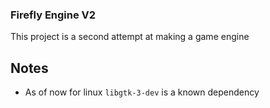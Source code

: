 ### Firefly Engine V2
This project is a second attempt at making a game engine

## Notes
- As of now for linux `libgtk-3-dev` is a known dependency